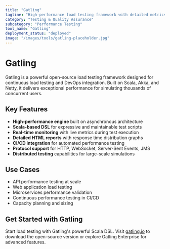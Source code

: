 ```yaml
---
title: "Gatling"
tagline: "High-performance load testing framework with detailed metrics"
category: "Testing & Quality Assurance"
subcategory: "Performance Testing"
tool_name: "Gatling"
deployment_status: "deployed"
image: "/images/tools/gatling-placeholder.jpg"
---
```


# Gatling

Gatling is a powerful open-source load testing framework designed for continuous load testing and DevOps integration. Built on Scala, Akka, and Netty, it delivers exceptional performance for simulating thousands of concurrent users.

## Key Features

- **High-performance engine** built on asynchronous architecture
- **Scala-based DSL** for expressive and maintainable test scripts
- **Real-time monitoring** with live metrics during test execution
- **Detailed HTML reports** with response time distribution graphs
- **CI/CD integration** for automated performance testing
- **Protocol support** for HTTP, WebSocket, Server-Sent Events, JMS
- **Distributed testing** capabilities for large-scale simulations

## Use Cases

- API performance testing at scale
- Web application load testing
- Microservices performance validation
- Continuous performance testing in CI/CD
- Capacity planning and sizing

## Get Started with Gatling

Start load testing with Gatling's powerful Scala DSL. Visit [gatling.io](https://gatling.io) to download the open-source version or explore Gatling Enterprise for advanced features.
